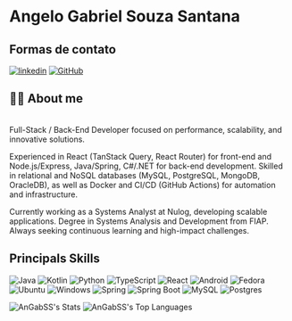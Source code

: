 # Angelo Gabriel Souza Santana

## Formas de contato
[![linkedin](https://img.shields.io/badge/linkedin-0A66C2?style=for-the-badge&logo=linkedin&logoColor=white)](https://www.linkedin.com/in/AnGabSS/)
[![GitHub](https://img.shields.io/badge/GitHub-000?style=for-the-badge&logo=github&logoColor=30A3DC)](https://github.com/AnGabSS)

## 👩‍💻 About me  
<br>
Full-Stack / Back-End Developer focused on performance, scalability, and innovative solutions. 

Experienced in React (TanStack Query, React Router) for front-end and Node.js/Express, Java/Spring, C#/.NET for back-end development. Skilled in relational and NoSQL databases (MySQL, PostgreSQL, MongoDB, OracleDB), as well as Docker and CI/CD (GitHub Actions) for automation and infrastructure.

Currently working as a Systems Analyst at Nulog, developing scalable applications. Degree in Systems Analysis and Development from FIAP. Always seeking continuous learning and high-impact challenges.
<br>

## Principals Skills

![Java](https://img.shields.io/badge/java-%23ED8B00.svg?style=for-the-badge&logo=openjdk&logoColor=white)
![Kotlin](https://img.shields.io/badge/kotlin-%237F52FF.svg?style=for-the-badge&logo=kotlin&logoColor=white)
![Python](https://img.shields.io/badge/python-3670A0?style=for-the-badge&logo=python&logoColor=ffdd54)
![TypeScript](https://img.shields.io/badge/typescript-%23007ACC.svg?style=for-the-badge&logo=typescript&logoColor=white)
![React](https://img.shields.io/badge/react-%2320232a.svg?style=for-the-badge&logo=react&logoColor=%2361DAFB)
![Android](https://img.shields.io/badge/Android-3DDC84?style=for-the-badge&logo=android&logoColor=white)
![Fedora](https://img.shields.io/badge/Fedora-294172?style=for-the-badge&logo=fedora&logoColor=white)
![Ubuntu](https://img.shields.io/badge/Ubuntu-E95420?style=for-the-badge&logo=ubuntu&logoColor=white)
![Windows](https://img.shields.io/badge/Windows-0078D6?style=for-the-badge&logo=windows&logoColor=white)
![Spring](https://img.shields.io/badge/Spring-6DB33F?style=for-the-badge&logo=spring&logoColor=white)
![Spring Boot](https://img.shields.io/badge/Spring_Boot-F2F4F9?style=for-the-badge&logo=spring-boot)
![MySQL](https://img.shields.io/badge/mysql-%2300f.svg?style=for-the-badge&logo=mysql&logoColor=white)
![Postgres](https://img.shields.io/badge/postgres-%23316192.svg?style=for-the-badge&logo=postgresql&logoColor=white)



![AnGabSS's Stats](https://github-readme-stats.vercel.app/api?username=AnGabSS&theme=gotham&show_icons=true&hide_border=true&count_private=true)
![AnGabSS's Top Languages](https://github-readme-stats.vercel.app/api/top-langs/?username=AnGabSS&theme=gotham&show_icons=true&hide_border=true&layout=compact)
